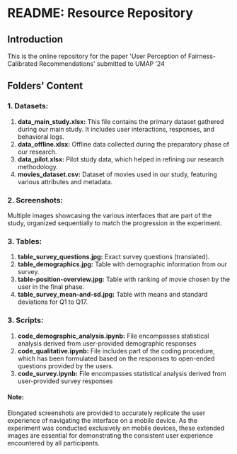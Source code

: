 # README: Resource Repository

## Introduction

This is the online repository for the paper 'User Perception of Fairness-Calibrated Recommendations' submitted to UMAP ‘24

## Folders' Content

### 1. Datasets:
1. **data_main_study.xlsx:** This file contains the primary dataset gathered during our main study. It includes user interactions, responses, and behavioral logs.
2. **data_offline.xlsx:** Offline data collected during the preparatory phase of our research.
3. **data_pilot.xlsx:** Pilot study data, which helped in refining our research methodology.
4. **movies_dataset.csv:** Dataset of movies used in our study, featuring various attributes and metadata.

### 2. Screenshots:
Multiple images showcasing the various interfaces that are part of the study, organized sequentially to match the progression in the experiment.

### 3. Tables:
1. **table_survey_questions.jpg:** Exact survey questions (translated).
2. **table_demographics.jpg:** Table with demographic information from our survey.
3. **table-position-overview.jpg:** Table with ranking of movie chosen by the user in the final phase.
4. **table_survey_mean-and-sd.jpg:** Table with means and standard deviations for Q1 to Q17.

### 3. Scripts:
1. **code_demographic_analysis.ipynb:** File encompasses statistical analysis derived from user-provided demographic responses
2. **code_qualitative.ipynb:** File includes part of the coding procedure, which has been formulated based on the responses to open-ended questions provided by the users.
3. **code_survey.ipynb:** File encompasses statistical analysis derived from user-provided survey responses
   
#### Note: 
Elongated screenshots are provided to accurately replicate the user experience of navigating the interface on a mobile device. As the experiment was conducted exclusively on mobile devices, these extended images are essential for demonstrating the consistent user experience encountered by all participants.
